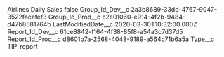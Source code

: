<?xml version="1.0" encoding="UTF-8"?>
<CustomMetadata xmlns="http://soap.sforce.com/2006/04/metadata" xmlns:xsi="http://www.w3.org/2001/XMLSchema-instance" xmlns:xsd="http://www.w3.org/2001/XMLSchema">
    <label>Airlines Daily Sales</label>
    <protected>false</protected>
    <values>
        <field>Group_Id_Dev__c</field>
        <value xsi:type="xsd:string">2a3b8689-33dd-4767-9047-3522facafef3</value>
    </values>
    <values>
        <field>Group_Id_Prod__c</field>
        <value xsi:type="xsd:string">c2e01060-e914-4f2b-9484-d47b8581764b</value>
    </values>
    <values>
        <field>LastModifiedDate__c</field>
        <value xsi:type="xsd:dateTime">2020-03-30T10:32:00.000Z</value>
    </values>
    <values>
        <field>Report_Id_Dev__c</field>
        <value xsi:type="xsd:string">61ce8842-f164-4f38-85f8-a54a3c7d37d5</value>
    </values>
    <values>
        <field>Report_Id_Prod__c</field>
        <value xsi:type="xsd:string">d8601b7a-2568-4048-9189-a564c71b6a5a</value>
    </values>
    <values>
        <field>Type__c</field>
        <value xsi:type="xsd:string">TIP_report</value>
    </values>
</CustomMetadata>
